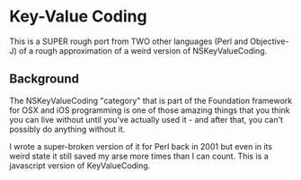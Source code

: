 # Key-Value Coding #

This is a SUPER rough port from TWO other languages (Perl and Objective-J)
of a rough approximation of a weird version of NSKeyValueCoding.

## Background ##

The NSKeyValueCoding "category" that is part of the Foundation
framework for OSX and iOS programming is one of those amazing
things that you think you can live without until you've actually
used it - and after that, you can't possibly do anything without it.

I wrote a super-broken version of it for Perl back in 2001 but even
in its weird state it still saved my arse more times than I can count.
This is a javascript version of KeyValueCoding.

